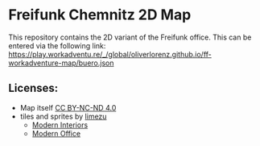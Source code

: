 # Freifunk Chemnitz 2D Map

This repository contains the 2D variant of the Freifunk office. This can be entered via the following link: https://play.workadventu.re/_/global/oliverlorenz.github.io/ff-workadventure-map/buero.json

## Licenses:
* Map itself [CC BY-NC-ND 4.0](https://creativecommons.org/licenses/by-nc-nd/4.0/deed)
* tiles and sprites by [limezu](https://limezu.itch.io/)
  * [Modern Interiors](https://limezu.itch.io/moderninteriors)
  * [Modern Office](https://limezu.itch.io/modernoffice)